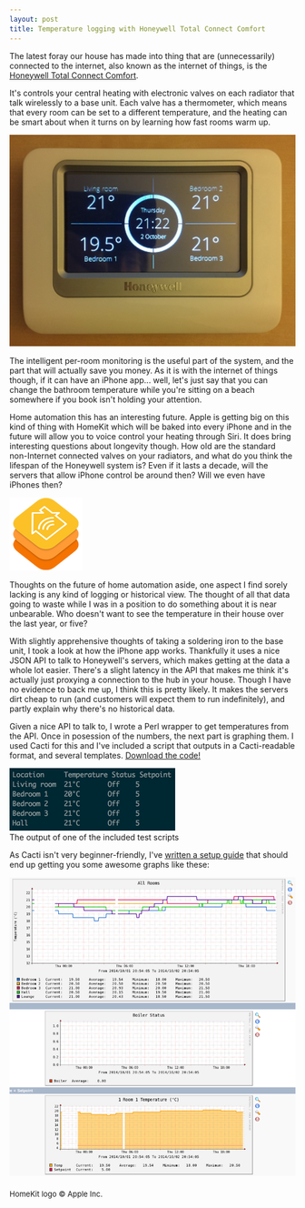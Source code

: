 ```yaml
---
layout: post
title: Temperature logging with Honeywell Total Connect Comfort
---
```


The latest foray our house has made into thing that are (unnecessarily) connected to the internet, also known as the internet of things, is the [Honeywell Total Connect Comfort][htcc]. 

[htcc]: https://infoeu.mytotalconnectcomfort.com/gb

It's controls your central heating with electronic valves on each radiator that talk wirelessly to a base unit. Each valve has a thermometer, which means that every room can be set to a different temperature, and the heating can be smart about when it turns on by learning how fast rooms warm up.

<div class="img_wrap">
  <img class="img_wide" src="/images/20141002-honeywell_base.jpg">
</div>

The intelligent per-room monitoring is the useful part of the system, and the part that will actually save you money. As it is with the internet of things though, if it can have an iPhone app... well, let's just say that you can change the bathroom temperature while you're sitting on a beach somewhere if you book isn't holding your attention.

Home automation this has an interesting future. Apple is getting big on this kind of thing with HomeKit which will be baked into every iPhone and in the future will allow you to voice control your heating through Siri. It does bring interesting questions about longevity though. How old are the standard non-Internet connected valves on your radiators, and what do you think the lifespan of the Honeywell system is? Even if it lasts a decade, will the servers that allow iPhone control be around then? Will we even have iPhones then?

<div class="img_wrap">
  <img class="img_standard" src="/images/20141002-homekit.png">
</div>

Thoughts on the future of home automation aside, one aspect I find sorely lacking is any kind of logging or historical view. The thought of all that data going to waste while I was in a position to do something about it is near unbearable. Who doesn't want to see the temperature in their house over the last year, or five?

With slightly apprehensive thoughts of taking a soldering iron to the base unit, I took a look at how the iPhone app works. Thankfully it uses a nice JSON API to talk to Honeywell's servers, which makes getting at the data a whole lot easier. There's a slight latency in the API that makes me think it's actually just proxying a connection to the hub in your house. Though I have no evidence to back me up, I think this is pretty likely. It makes the servers dirt cheap to run (and customers will expect them to run indefinitely), and partly explain why there's no historical data.

Given a nice API to talk to, I wrote a Perl wrapper to get temperatures from the API. Once in posession of the numbers, the next part is graphing them. I used Cacti for this and I've included a script that outputs in a Cacti-readable format, and several templates. [Download the code!](https://github.com/willdollman/perl-total-connect-comfort)

<div class="img_wrap">
  <img class="img_wide" src="/images/20141002-script_temperature.png">
  <div class="img_text">The output of one of the included test scripts</div>
</div>

As Cacti isn't very beginner-friendly, I've [written a setup guide](/2014/10/03/totalconnectcomfort-and-cacti-setup-guide/) that should end up getting you some awesome graphs like these:

<div class="img_wrap">
  <img class="img_standard" src="/images/20141002-cacti_all_graphs.png">
</div>

<div style="font-size: 13px; margin-top: 20px;">HomeKit logo &copy; Apple Inc.</div>
